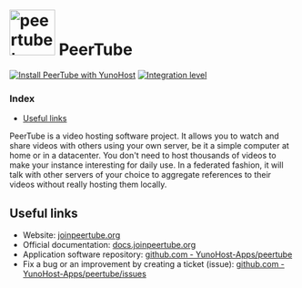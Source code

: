 # <img src="/images/peertube_logo.svg" height="80px" alt="peertube's logo"> PeerTube

[![Install PeerTube with YunoHost](https://install-app.yunohost.org/install-with-yunohost.svg)](https://install-app.yunohost.org/?app=peertube) [![Integration level](https://dash.yunohost.org/integration/peertube.svg)](https://dash.yunohost.org/appci/app/peertube)

### Index

- [Useful links](#useful-links)

PeerTube is a video hosting software project. It allows you to watch and share videos with others using your own server, be it a simple computer at home or in a datacenter. You don't need to host thousands of videos to make your instance interesting for daily use. In a federated fashion, it will talk with other servers of your choice to aggregate references to their videos without really hosting them locally. 


## Useful links

+ Website: [joinpeertube.org](https://joinpeertube.org)
+ Official documentation: [docs.joinpeertube.org](https://docs.joinpeertube.org)
+ Application software repository: [github.com - YunoHost-Apps/peertube](https://github.com/YunoHost-Apps/peertube_ynh)
+ Fix a bug or an improvement by creating a ticket (issue): [github.com - YunoHost-Apps/peertube/issues](https://github.com/YunoHost-Apps/peertube_ynh/issues)
